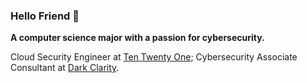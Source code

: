 ### Hello Friend 🤖

**A computer science major with a passion for cybersecurity.**

Cloud Security Engineer at [Ten Twenty One](https://tentwentyone.io/en/);
Cybersecurity Associate Consultant at [Dark Clarity](https://darkclarity.net/).


<!--

**jpantao/jpantao** is a ✨ _special_ ✨ repository because its `README.md` (this file) appears on your GitHub profile.

Here are some ideas to get you started:

- 🔭 I’m currently working on ...
- 🌱 I’m currently learning about ...
- 👯 I’m looking to collaborate on ...
- 🤔 I’m looking for help with ...
- 💬 Ask me about ...
- 📫 How to reach me: ...
- 😄 Pronouns: ...
- ⚡ Fun fact: ...
-->
